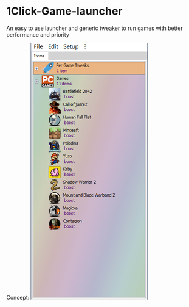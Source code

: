 # 1Click-Game-launcher
An easy to use launcher and generic tweaker to run games with better performance and priority

Concept:
<img src="https://github.com/amymor/1Click-Game-launcher/blob/main/Concept.png" alt="Concept">
